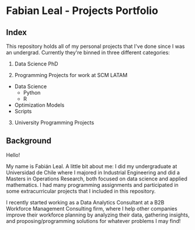 # Fabian Leal -  Projects Portfolio
## Index
This repository holds all of my personal projects that I've done since I was an undergrad. Currently they're binned in three different categories:

1. Data Science PhD

2. Programming Projects for work at SCM LATAM
  - Data Science
    - Python
    - R
 - Optimization Models
 - Scripts

3. University Programming Projects

## Background
Hello!

My name is Fabián Leal. A little bit about me: I did my undergraduate at Universidad de Chile where I majored in Industrial Engineering and did a Masters in Operations Research, both focused on data science and applied mathematics. I had many programming assignments and participated in some extracurricular projects that I included in this repository. 

I recently started working as a Data Analytics Consultant at a B2B Workforce Management Consulting firm, where I help other companies improve their workforce planning by analyzing their data, gathering insights, and proposing/programming solutions for whatever problems I may find! 

